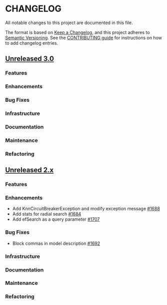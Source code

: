 # CHANGELOG
All notable changes to this project are documented in this file.

The format is based on [Keep a Changelog](https://keepachangelog.com/en/1.0.0/), and this project adheres to [Semantic Versioning](https://semver.org/spec/v2.0.0.html). See the [CONTRIBUTING guide](./CONTRIBUTING.md#Changelog) for instructions on how to add changelog entries.

## [Unreleased 3.0](https://github.com/opensearch-project/k-NN/compare/2.x...HEAD)
### Features
### Enhancements
### Bug Fixes 
### Infrastructure
### Documentation
### Maintenance
### Refactoring

## [Unreleased 2.x](https://github.com/opensearch-project/k-NN/compare/2.14...2.x)
### Features
### Enhancements
* Add KnnCircuitBreakerException and modify exception message [#1688](https://github.com/opensearch-project/k-NN/pull/1688)
* Add stats for radial search [#1684](https://github.com/opensearch-project/k-NN/pull/1684)
* Add efSearch as a query parameter [#1707](https://github.com/opensearch-project/k-NN/pull/1707)
### Bug Fixes
* Block commas in model description [#1692](https://github.com/opensearch-project/k-NN/pull/1692)
### Infrastructure
### Documentation
### Maintenance
### Refactoring
